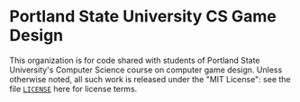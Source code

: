 # Portland State University CS Game Design

This organization is for code shared with students of
Portland State University's Computer Science course on
computer game design. Unless otherwise noted, all such work
is released under the "MIT License": see the file
[`LICENSE`](LICENSE) here for license terms.
